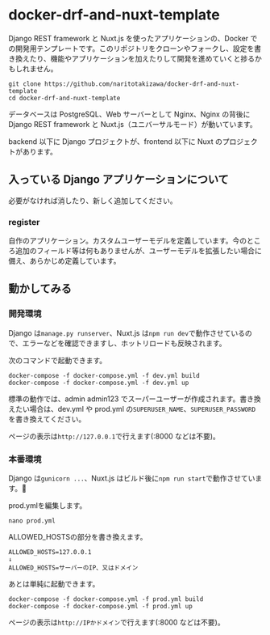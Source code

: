 # docker-drf-and-nuxt-template

Django REST framework と Nuxt.js を使ったアプリケーションの、Docker での開発用テンプレートです。このリポジトリをクローンやフォークし、設定を書き換えたり、機能やアプリケーションを加えたりして開発を進めていくと捗るかもしれません。

```
git clone https://github.com/naritotakizawa/docker-drf-and-nuxt-template
cd docker-drf-and-nuxt-template
```

データベースは PostgreSQL、Web サーバーとして Nginx、Nginx の背後に Django REST framework と Nuxt.js（ユニバーサルモード）が動いています。

backend 以下に Django プロジェクトが、frontend 以下に Nuxt のプロジェクトがあります。

## 入っている Django アプリケーションについて

必要がなければ消したり、新しく追加してください。

### register

自作のアプリケーション。カスタムユーザーモデルを定義しています。今のところ追加のフィールド等は何もありませんが、ユーザーモデルを拡張したい場合に備え、あらかじめ定義しています。

## 動かしてみる

### 開発環境

Django は`manage.py runserver`、Nuxt.js は`npm run dev`で動作させているので、エラーなどを確認できますし、ホットリロードも反映されます。

次のコマンドで起動できます。

```
docker-compose -f docker-compose.yml -f dev.yml build
docker-compose -f docker-compose.yml -f dev.yml up
```

標準の動作では、admin admin123 でスーパーユーザーが作成されます。書き換えたい場合は、dev.yml や prod.yml の`SUPERUSER_NAME`、`SUPERUSER_PASSWORD`を書き換えてください。

ページの表示は`http://127.0.0.1`で行えます(:8000 などは不要)。

### 本番環境

Django は`gunicorn ...`、Nuxt.js はビルド後に`npm run start`で動作させています。

prod.ymlを編集します。

```
nano prod.yml
```

ALLOWED_HOSTSの部分を書き換えます。

```
ALLOWED_HOSTS=127.0.0.1
↓
ALLOWED_HOSTS=サーバーのIP、又はドメイン
```

あとは単純に起動できます。

```
docker-compose -f docker-compose.yml -f prod.yml build
docker-compose -f docker-compose.yml -f prod.yml up
```

ページの表示は`http://IPかドメイン`で行えます(:8000 などは不要)。
